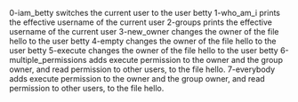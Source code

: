 0-iam_betty switches the current user to the user betty
1-who_am_i prints the effective username of the current user
2-groups prints the effective username of the current user
3-new_owner changes the owner of the file hello to the user betty
4-empty changes the owner of the file hello to the user betty
5-execute changes the owner of the file hello to the user betty
6-multiple_permissions adds execute permission to the owner and the group owner, and read permission to other users, to the file hello.
7-everybody adds execute permission to the owner and the group owner, and read permission to other users, to the file hello.

